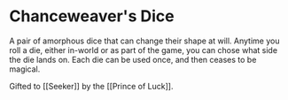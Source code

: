 # Chanceweaver's Dice

A pair of amorphous dice that can change their shape at will. Anytime you roll a die, either in-world or as part of the game, you can chose what side the die lands on. Each die can be used once, and then ceases to be magical. 

Gifted to [[Seeker]] by the [[Prince of Luck]]. 